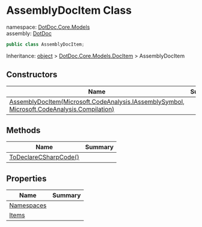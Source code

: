 ﻿# AssemblyDocItem Class

namespace: [DotDoc\.Core\.Models](../DotDoc.Core.Models.md)<br />
assembly: [DotDoc](../../DotDoc.md)



```csharp
public class AssemblyDocItem;
```

Inheritance: [object](https://docs.microsoft.com/ja-jp/dotnet/api/System.Object) > [DotDoc\.Core\.Models\.DocItem](../../DotDoc/DotDoc.Core.Models/DocItem.md) > AssemblyDocItem

## Constructors

| Name | Summary |
|------|---------|
| [AssemblyDocItem\(Microsoft\.CodeAnalysis\.IAssemblySymbol, Microsoft\.CodeAnalysis\.Compilation\)](./AssemblyDocItem/$ctor.md) |  |

## Methods

| Name | Summary |
|------|---------|
| [ToDeclareCSharpCode\(\)](./AssemblyDocItem/ToDeclareCSharpCode.md) |  |

## Properties

| Name | Summary |
|------|---------|
| [Namespaces](./AssemblyDocItem/Namespaces.md) |  |
| [Items](./AssemblyDocItem/Items.md) |  |

